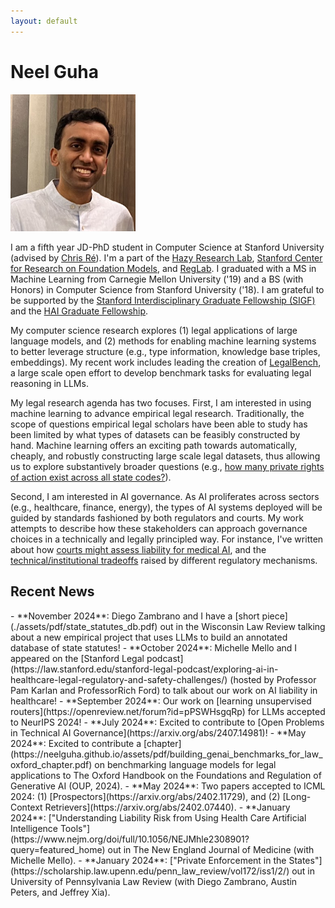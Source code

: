 ```yaml
---
layout: default
---
```


<h1>Neel Guha</h1>

<img src="./assets/img/prof_pic.jpg" alt="profile" width="200"/>


I am a fifth year JD-PhD student in Computer Science at Stanford University (advised by <a href="https://cs.stanford.edu/~chrismre/">Chris Ré</a>). I'm a part of the <a href="https://hazyresearch.stanford.edu/">Hazy Research Lab</a>, <a href="https://crfm.stanford.edu/">Stanford Center for Research on Foundation Models</a>, and <a href="https://reglab.stanford.edu/">RegLab</a>. I graduated with a MS in Machine Learning from Carnegie Mellon University ('19) and a BS (with Honors) in Computer Science from Stanford University ('18). I am grateful to be supported by the <a href="https://vpge.stanford.edu/fellowships-funding/sigf">Stanford Interdisciplinary Graduate Fellowship (SIGF)</a> and the <a href= "https://hai.stanford.edu/fellows">HAI Graduate Fellowship</a>. 

My computer science research explores (1) legal applications of large language models, and (2) methods for enabling machine learning systems to better leverage structure (e.g., type information, knowledge base triples, embeddings). My recent work includes leading the creation of <a href="https://hazyresearch.stanford.edu/legalbench/">LegalBench</a>, a large scale open effort to develop benchmark tasks for evaluating legal reasoning in LLMs. 

My legal research agenda has two focuses. First, I am interested in using machine learning to advance empirical legal research. Traditionally, the scope of questions empirical legal scholars have been able to study has been limited by what types of datasets can be feasibly constructed by hand. Machine learning offers an exciting path towards automatically, cheaply, and robustly constructing large scale legal datasets, thus allowing us to explore substantively broader questions (e.g., [how many private rights of action exist across all state codes?](https://scholarship.law.upenn.edu/penn_law_review/vol172/iss1/2/)).


Second, I am interested in AI governance. As AI proliferates across sectors (e.g., healthcare, finance, energy), the types of AI systems deployed will be guided by standards fashioned by both regulators and courts. My work attempts to describe how these stakeholders can approach governance choices in a technically and legally principled way. For instance, I've written about how [courts might assess liability for medical AI](https://www.nejm.org/doi/full/10.1056/NEJMhle2308901?query=featured_home), and the [technical/institutional tradeoffs](https://dho.stanford.edu/wp-content/uploads/AI_Regulation.pdf) raised by different regulatory mechanisms.

<h2> Recent News</h2>
- **November 2024**: Diego Zambrano and I have a [short piece](./assets/pdf/state_statutes_db.pdf) out in the Wisconsin Law Review talking about a new empirical project that uses LLMs to build an annotated database of state statutes!
- **October 2024**: Michelle Mello and I appeared on the [Stanford Legal podcast](https://law.stanford.edu/stanford-legal-podcast/exploring-ai-in-healthcare-legal-regulatory-and-safety-challenges/) (hosted by Professor Pam Karlan and ProfessorRich Ford) to talk about our work on AI liability in healthcare!
- **September 2024**: Our work on [learning unsupervised routers](https://openreview.net/forum?id=pPSWHsgqRp) for LLMs accepted to NeurIPS 2024!
- **July 2024**: Excited to contribute to [Open Problems in Technical AI Governance](https://arxiv.org/abs/2407.14981)!
- **May 2024**: Excited to contribute a [chapter](https://neelguha.github.io/assets/pdf/building_genai_benchmarks_for_law_oxford_chapter.pdf) on benchmarking language models for legal applications to The Oxford Handbook on the Foundations and Regulation of Generative AI (OUP, 2024).
- **May 2024**: Two papers accepted to ICML 2024: (1) [Prospectors](https://arxiv.org/abs/2402.11729), and (2) [Long-Context Retrievers](https://arxiv.org/abs/2402.07440).
- **January 2024**: ["Understanding Liability Risk from Using Health Care Artificial Intelligence Tools"](https://www.nejm.org/doi/full/10.1056/NEJMhle2308901?query=featured_home) out in The New England Journal of Medicine (with Michelle Mello).
- **January 2024**: ["Private Enforcement in the States"](https://scholarship.law.upenn.edu/penn_law_review/vol172/iss1/2/) out in University of Pennsylvania Law Review (with Diego Zambrano, Austin Peters, and Jeffrey Xia).